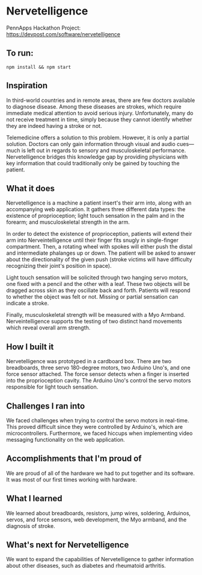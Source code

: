 # Nervetelligence
PennApps Hackathon Project: https://devpost.com/software/nervetelligence

## To run:
```
npm install && npm start
```

## Inspiration
In third-world countries and in remote areas, there are few doctors available to diagnose disease. Among these diseases are strokes, which require immediate medical attention to avoid serious injury. Unfortunately, many do not receive treatment in time, simply because they cannot identify whether they are indeed having a stroke or not.

Telemedicine offers a solution to this problem. However, it is only a partial solution. Doctors can only gain information through visual and audio cues—much is left out in regards to sensory and musculoskeletal performance. Nervetelligence bridges this knowledge gap by providing physicians with key information that could traditionally only be gained by touching the patient.

## What it does
Nervetelligence is a machine a patient insert's their arm into, along with an accompanying web application. It gathers three different data types: the existence of proprioception; light touch sensation in the palm and in the forearm; and musculoskeletal strength in the arm.

In order to detect the existence of proprioception, patients will extend their arm into Nerveintelligence until their finger fits snugly in single-finger compartment. Then, a rotating wheel with spokes will either push the distal and intermediate phalanges up or down. The patient will be asked to answer about the directionality of the given push (stroke victims will have difficulty recognizing their joint's position in space).

Light touch sensation will be solicited through two hanging servo motors, one fixed with a pencil and the other with a leaf. These two objects will be dragged across skin as they oscillate back and forth. Patients will respond to whether the object was felt or not. Missing or partial sensation can indicate a stroke.

Finally, musculoskeletal strength will be measured with a Myo Armband. Nerveintelligence supports the testing of two distinct hand movements which reveal overall arm strength.

## How I built it
Nervetelligence was prototyped in a cardboard box. There are two breadboards, three servo 180-degree motors, two Arduino Uno's, and one force sensor attached. The force sensor detects when a finger is inserted into the proprioception cavity. The Arduino Uno's control the servo motors responsible for light touch sensation.

## Challenges I ran into
We faced challenges when trying to control the servo motors in real-time. This proved difficult since they were controlled by Arduino's, which are microcontrollers. Furthermore, we faced hiccups when implementing video messaging functionality on the web application.

## Accomplishments that I'm proud of
We are proud of all of the hardware we had to put together and its software. It was most of our first times working with hardware.

## What I learned
We learned about breadboards, resistors, jump wires, soldering, Arduinos, servos, and force sensors, web development, the Myo armband, and the diagnosis of stroke.

## What's next for Nervetelligence
We want to expand the capabilities of Nervetelligence to gather information about other diseases, such as diabetes and rheumatoid arthritis.
